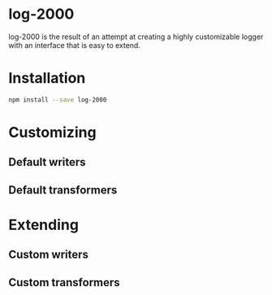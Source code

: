 # log-2000

log-2000 is the result of an attempt at creating a highly customizable logger with an interface that is easy to extend. 

# Installation

```bash
npm install --save log-2000
```

# Customizing

## Default writers

## Default transformers

# Extending

## Custom writers

## Custom transformers
